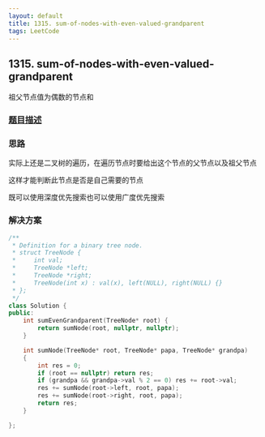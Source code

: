 ```yaml
---
layout: default
title: 1315. sum-of-nodes-with-even-valued-grandparent
tags: LeetCode
---
```


## 1315. sum-of-nodes-with-even-valued-grandparent

祖父节点值为偶数的节点和

### [题目描述](https://leetcode-cn.com/problems/sum-of-nodes-with-even-valued-grandparent/)

### 思路

实际上还是二叉树的遍历，在遍历节点时要给出这个节点的父节点以及祖父节点

这样才能判断此节点是否是自己需要的节点

既可以使用深度优先搜索也可以使用广度优先搜索

### 解决方案

```cpp
/**
 * Definition for a binary tree node.
 * struct TreeNode {
 *     int val;
 *     TreeNode *left;
 *     TreeNode *right;
 *     TreeNode(int x) : val(x), left(NULL), right(NULL) {}
 * };
 */
class Solution {
public:
    int sumEvenGrandparent(TreeNode* root) {
        return sumNode(root, nullptr, nullptr);
    }

    int sumNode(TreeNode* root, TreeNode* papa, TreeNode* grandpa)
    {
        int res = 0;
        if (root == nullptr) return res;
        if (grandpa && grandpa->val % 2 == 0) res += root->val;
        res += sumNode(root->left, root, papa);
        res += sumNode(root->right, root, papa);
        return res;
    }

};
```